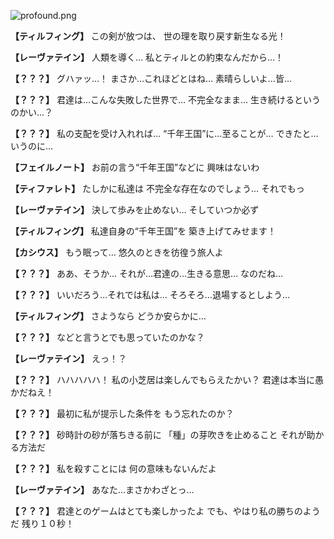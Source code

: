 
![profound.png](../images/backgrounds/profound.png)

**【ティルフィング】**
この剣が放つは、
世の理を取り戻す新生なる光！

**【レーヴァテイン】**
人類を導く…
私とティルとの約束なんだから…！

**【？？？】**
グハァッ…！
まさか…これほどとはね…
素晴らしいよ…皆…

**【？？？】**
君達は…こんな失敗した世界で…
不完全なまま…
生き続けるというのかい…？

**【？？？】**
私の支配を受け入れれば…
“千年王国”に…至ることが…
できたと…いうのに…

**【フェイルノート】**
お前の言う“千年王国”などに
興味はないわ

**【ティファレト】**
たしかに私達は
不完全な存在なのでしょう…
それでもっ

**【レーヴァテイン】**
決して歩みを止めない…
そしていつか必ず

**【ティルフィング】**
私達自身の“千年王国”を
築き上げてみせます！

**【カシウス】**
もう眠って…
悠久のときを彷徨う旅人よ

**【？？？】**
ああ、そうか…
それが…君達の…生きる意思…
なのだね…

**【？？？】**
いいだろう…それでは私は…
そろそろ…退場するとしよう…

**【ティルフィング】**
さようなら
どうか安らかに…

**【？？？】**
などと言うとでも思っていたのかな？

**【レーヴァテイン】**
えっ！？

**【？？？】**
ハハハハハ！
私の小芝居は楽しんでもらえたかい？
君達は本当に愚かだねえ！

**【？？？】**
最初に私が提示した条件を
もう忘れたのか？

**【？？？】**
砂時計の砂が落ちきる前に
「種」の芽吹きを止めること
それが助かる方法だ

**【？？？】**
私を殺すことには
何の意味もないんだよ

**【レーヴァテイン】**
あなた…まさかわざとっ…

**【？？？】**
君達とのゲームはとても楽しかったよ
でも、やはり私の勝ちのようだ
残り１０秒！